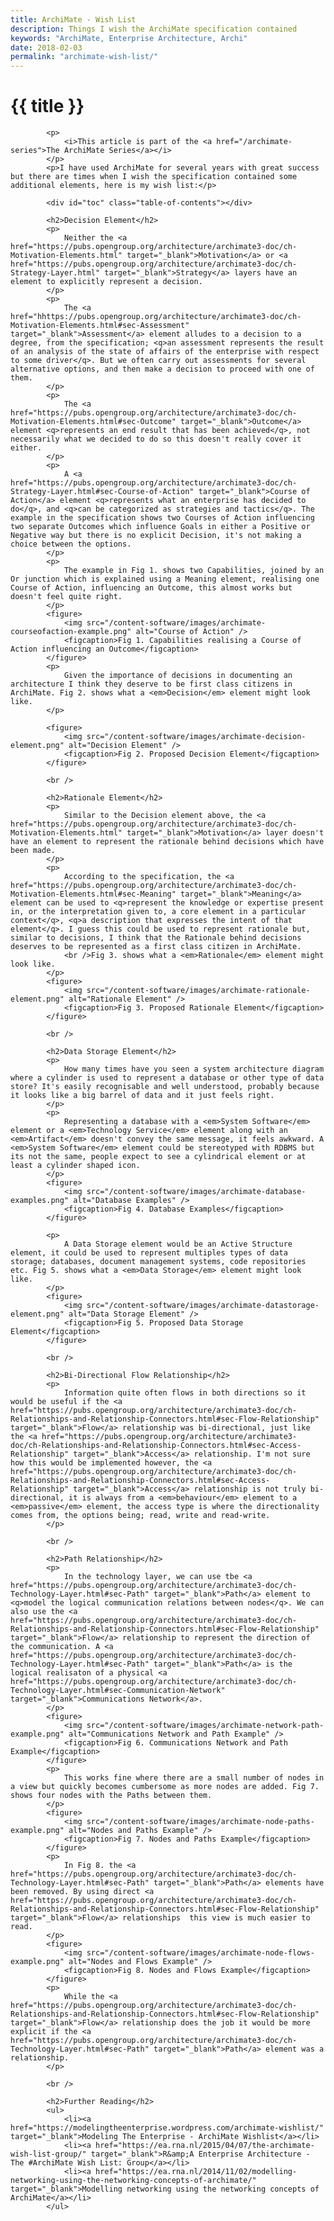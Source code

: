 ```yaml
---
title: ArchiMate - Wish List
description: Things I wish the ArchiMate specification contained
keywords: "ArchiMate, Enterprise Architecture, Archi"
date: 2018-02-03  
permalink: "archimate-wish-list/"
---
```


# {{ title }}

			<p>
				<i>This article is part of the <a href="/archimate-series">The ArchiMate Series</a></i>
			</p>
			<p>I have used ArchiMate for several years with great success but there are times when I wish the specification contained some additional elements, here is my wish list:</p>

			<div id="toc" class="table-of-contents"></div>
						
			<h2>Decision Element</h2>
			<p>
				Neither the <a href="https://pubs.opengroup.org/architecture/archimate3-doc/ch-Motivation-Elements.html" target="_blank">Motivation</a> or <a href="https://pubs.opengroup.org/architecture/archimate3-doc/ch-Strategy-Layer.html" target="_blank">Strategy</a> layers have an element to explicitly represent a decision.
			</p>
			<p>
				The <a href="hhttps://pubs.opengroup.org/architecture/archimate3-doc/ch-Motivation-Elements.html#sec-Assessment" target="_blank">Assessment</a> element alludes to a decision to a degree, from the specification; <q>an assessment represents the result of an analysis of the state of affairs of the enterprise with respect to some driver</q>. But we often carry out assessments for several alternative options, and then make a decision to proceed with one of them. 
			</p>
			<p>
				The <a href="https://pubs.opengroup.org/architecture/archimate3-doc/ch-Motivation-Elements.html#sec-Outcome" target="_blank">Outcome</a> element <q>represents an end result that has been achieved</q>, not necessarily what we decided to do so this doesn't really cover it either. 
			</p>
			<p>
				A <a href="https://pubs.opengroup.org/architecture/archimate3-doc/ch-Strategy-Layer.html#sec-Course-of-Action" target="_blank">Course of Action</a> element <q>represents what an enterprise has decided to do</q>, and <q>can be categorized as strategies and tactics</q>. The example in the specification shows two Courses of Action influencing two separate Outcomes which influence Goals in either a Positive or Negative way but there is no explicit Decision, it's not making a choice between the options. 
			</p>
			<p>
				The example in Fig 1. shows two Capabilities, joined by an Or junction which is explained using a Meaning element, realising one Course of Action, influencing an Outcome, this almost works but doesn't feel quite right.
			</p>
			<figure>
				<img src="/content-software/images/archimate-courseofaction-example.png" alt="Course of Action" />
				<figcaption>Fig 1. Capabilities realising a Course of Action influencing an Outcome</figcaption>
			</figure>
			<p>
				Given the importance of decisions in documenting an architecture I think they deserve to be first class citizens in ArchiMate. Fig 2. shows what a <em>Decision</em> element might look like.
			</p>
			
			<figure>
				<img src="/content-software/images/archimate-decision-element.png" alt="Decision Element" />
				<figcaption>Fig 2. Proposed Decision Element</figcaption>
			</figure>
			
			<br />
			
			<h2>Rationale Element</h2>
			<p>
				Similar to the Decision element above, the <a href="https://pubs.opengroup.org/architecture/archimate3-doc/ch-Motivation-Elements.html" target="_blank">Motivation</a> layer doesn't have an element to represent the rationale behind decisions which have been made. 
			</p>
			<p>
				According to the specification, the <a href="https://pubs.opengroup.org/architecture/archimate3-doc/ch-Motivation-Elements.html#sec-Meaning" target="_blank">Meaning</a> element can be used to <q>represent the knowledge or expertise present in, or the interpretation given to, a core element in a particular context</q>, <q>a description that expresses the intent of that element</q>. I guess this could be used to represent rationale but, similar to decisions, I think that the Rationale behind decisions deserves to be represented as a first class citizen in ArchiMate. 
				<br />Fig 3. shows what a <em>Rationale</em> element might look like.
			</p>
			<figure>
				<img src="/content-software/images/archimate-rationale-element.png" alt="Rationale Element" />
				<figcaption>Fig 3. Proposed Rationale Element</figcaption>
			</figure>
			
			<br />
			
			<h2>Data Storage Element</h2>
			<p>
				How many times have you seen a system architecture diagram where a cylinder is used to represent a database or other type of data store? It's easily recognisable and well understood, probably because it looks like a big barrel of data and it just feels right.
			</p>
			<p>
				Representing a database with a <em>System Software</em> element or a <em>Technology Service</em> element along with an <em>Artifact</em> doesn't convey the same message, it feels awkward. A <em>System Software</em> element could be stereotyped with RDBMS but its not the same, people expect to see a cylindrical element or at least a cylinder shaped icon.
			</p>
			<figure>
				<img src="/content-software/images/archimate-database-examples.png" alt="Database Examples" />
				<figcaption>Fig 4. Database Examples</figcaption>
			</figure>
			
			<p>
				A Data Storage element would be an Active Structure element, it could be used to represent multiples types of data storage; databases, document management systems, code repositories etc. Fig 5. shows what a <em>Data Storage</em> element might look like.
			</p>
			<figure>
				<img src="/content-software/images/archimate-datastorage-element.png" alt="Data Storage Element" />
				<figcaption>Fig 5. Proposed Data Storage Element</figcaption>
			</figure>
			
			<br />
			
			<h2>Bi-Directional Flow Relationship</h2>
			<p>
				Information quite often flows in both directions so it would be useful if the <a href="https://pubs.opengroup.org/architecture/archimate3-doc/ch-Relationships-and-Relationship-Connectors.html#sec-Flow-Relationship" target="_blank">Flow</a> relationship was bi-directional, just like the <a href="https://pubs.opengroup.org/architecture/archimate3-doc/ch-Relationships-and-Relationship-Connectors.html#sec-Access-Relationship" target="_blank">Access</a> relationship. I'm not sure how this would be implemented however, the <a href="https://pubs.opengroup.org/architecture/archimate3-doc/ch-Relationships-and-Relationship-Connectors.html#sec-Access-Relationship" target="_blank">Access</a> relationship is not truly bi-directional, it is always from a <em>behaviour</em> element to a <em>passive</em> element, the access type is where the directionality comes from, the options being; read, write and read-write.
			</p>
			
			<br />
			
			<h2>Path Relationship</h2>
			<p>
				In the technology layer, we can use tbe <a href="https://pubs.opengroup.org/architecture/archimate3-doc/ch-Technology-Layer.html#sec-Path" target="_blank">Path</a> element to <q>model the logical communication relations between nodes</q>. We can also use the <a href="https://pubs.opengroup.org/architecture/archimate3-doc/ch-Relationships-and-Relationship-Connectors.html#sec-Flow-Relationship" target="_blank">Flow</a> relationship to represent the direction of the communication. A <a href="https://pubs.opengroup.org/architecture/archimate3-doc/ch-Technology-Layer.html#sec-Path" target="_blank">Path</a> is the logical realisaton of a physical <a href="https://pubs.opengroup.org/architecture/archimate3-doc/ch-Technology-Layer.html#sec-Communication-Network" target="_blank">Communications Network</a>. 
			</p>
			<figure>
				<img src="/content-software/images/archimate-network-path-example.png" alt="Communications Network and Path Example" />
				<figcaption>Fig 6. Communications Network and Path Example</figcaption>
			</figure>
			<p>
				This works fine where there are a small number of nodes in a view but quickly becomes cumbersome as more nodes are added. Fig 7. shows four nodes with the Paths between them.
			</p>
			<figure>
				<img src="/content-software/images/archimate-node-paths-example.png" alt="Nodes and Paths Example" />
				<figcaption>Fig 7. Nodes and Paths Example</figcaption>
			</figure>
			<p>
				In Fig 8. the <a href="https://pubs.opengroup.org/architecture/archimate3-doc/ch-Technology-Layer.html#sec-Path" target="_blank">Path</a> elements have been removed. By using direct <a href="https://pubs.opengroup.org/architecture/archimate3-doc/ch-Relationships-and-Relationship-Connectors.html#sec-Flow-Relationship" target="_blank">Flow</a> relationships  this view is much easier to read.
			</p>
			<figure>
				<img src="/content-software/images/archimate-node-flows-example.png" alt="Nodes and Flows Example" />
				<figcaption>Fig 8. Nodes and Flows Example</figcaption>
			</figure>
			<p>
				While the <a href="https://pubs.opengroup.org/architecture/archimate3-doc/ch-Relationships-and-Relationship-Connectors.html#sec-Flow-Relationship" target="_blank">Flow</a> relationship does the job it would be more explicit if the <a href="https://pubs.opengroup.org/architecture/archimate3-doc/ch-Technology-Layer.html#sec-Path" target="_blank">Path</a> element was a relationship. 
			</p>
			
			<br />
			
			<h2>Further Reading</h2>
			<ul>
				<li><a href="https://modelingtheenterprise.wordpress.com/archimate-wishlist/" target="_blank">Modeling The Enterprise - ArchiMate Wishlist</a></li>
				<li><a href="https://ea.rna.nl/2015/04/07/the-archimate-wish-list-group/" target="_blank">R&amp;A Enterprise Architecture - The #ArchiMate Wish List: Group</a></li>
				<li><a href="https://ea.rna.nl/2014/11/02/modelling-networking-using-the-networking-concepts-of-archimate/" target="_blank">Modelling networking using the networking concepts of ArchiMate</a></li>
			</ul>


<div id="comments" class="comments"></div>